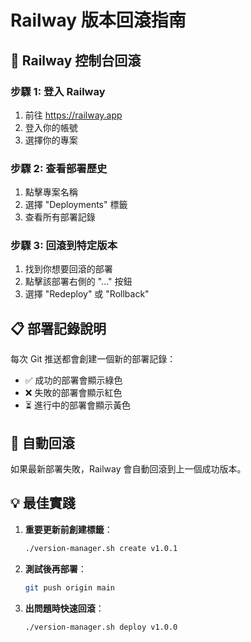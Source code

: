 # Railway 版本回滾指南

## 🚀 Railway 控制台回滾

### 步驟 1: 登入 Railway
1. 前往 https://railway.app
2. 登入你的帳號
3. 選擇你的專案

### 步驟 2: 查看部署歷史
1. 點擊專案名稱
2. 選擇 "Deployments" 標籤
3. 查看所有部署記錄

### 步驟 3: 回滾到特定版本
1. 找到你想要回滾的部署
2. 點擊該部署右側的 "..." 按鈕
3. 選擇 "Redeploy" 或 "Rollback"

## 📋 部署記錄說明

每次 Git 推送都會創建一個新的部署記錄：
- ✅ 成功的部署會顯示綠色
- ❌ 失敗的部署會顯示紅色
- ⏳ 進行中的部署會顯示黃色

## 🔄 自動回滾

如果最新部署失敗，Railway 會自動回滾到上一個成功版本。

## 💡 最佳實踐

1. **重要更新前創建標籤**：
   ```bash
   ./version-manager.sh create v1.0.1
   ```

2. **測試後再部署**：
   ```bash
   git push origin main
   ```

3. **出問題時快速回滾**：
   ```bash
   ./version-manager.sh deploy v1.0.0
   ```
